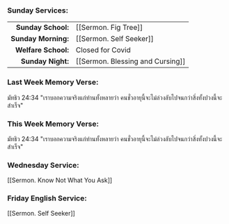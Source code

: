 ### Sunday Services:
|                     |                                  |
| -------------------:|:-------------------------------- |
|  **Sunday School:** | [[Sermon. Fig Tree]]             |
| **Sunday Morning:** | [[Sermon. Self Seeker]]          |
| **Welfare School:** | Closed for Covid                 |
|   **Sunday Night:** | [[Sermon. Blessing and Cursing]] |
### Last Week Memory Verse:
มัทธิว 24:34 "เราบอกความจริงแก่ท่านทั้งหลายว่า คนชั่วอายุนี้จะไม่ล่วงลับไปจนกว่าสิ่งทั้งปวงนี้จะสำเร็จ"
### This Week Memory Verse:
มัทธิว 24:34 "เราบอกความจริงแก่ท่านทั้งหลายว่า คนชั่วอายุนี้จะไม่ล่วงลับไปจนกว่าสิ่งทั้งปวงนี้จะสำเร็จ"
### Wednesday Service:
[[Sermon. Know Not What You Ask]]
### Friday English Service:
[[Sermon. Self Seeker]]